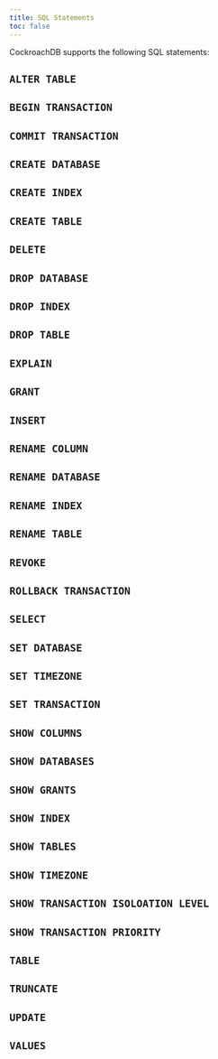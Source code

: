 ```yaml
---
title: SQL Statements
toc: false
---
```


CockroachDB supports the following SQL statements:

## `ALTER TABLE`

## `BEGIN TRANSACTION`

## `COMMIT TRANSACTION`

## `CREATE DATABASE`

## `CREATE INDEX`

## `CREATE TABLE`

## `DELETE`

## `DROP DATABASE`

## `DROP INDEX`

## `DROP TABLE`

## `EXPLAIN`

## `GRANT`

## `INSERT`

## `RENAME COLUMN`

## `RENAME DATABASE`

## `RENAME INDEX`

## `RENAME TABLE`

## `REVOKE`

## `ROLLBACK TRANSACTION`

## `SELECT`

## `SET DATABASE`

## `SET TIMEZONE`

## `SET TRANSACTION`

## `SHOW COLUMNS`

## `SHOW DATABASES`

## `SHOW GRANTS`

## `SHOW INDEX`

## `SHOW TABLES`

## `SHOW TIMEZONE`

## `SHOW TRANSACTION ISOLOATION LEVEL`

## `SHOW TRANSACTION PRIORITY`

## `TABLE`

## `TRUNCATE`

## `UPDATE`

## `VALUES`
